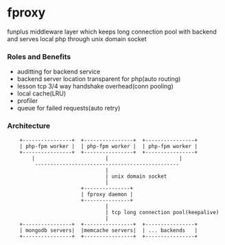 fproxy
======

funplus middleware layer which keeps long connection pool with backend and serves local php through unix domain socket

### Roles and Benefits

*   auditting for backend service
*   backend server location transparent for php(auto routing)
*   lesson tcp 3/4 way handshake overhead(conn pooling)
*   local cache(LRU)
*   profiler
*   queue for failed requests(auto retry)


### Architecture


        +----------------+  +----------------+  +----------------+
        | php-fpm worker |  | php-fpm worker |  | php-fpm worker |
        +----------------+  +----------------+  +----------------+
            |                       |                       |
             -----------------------------------------------
                                    |                        
                                    | unix domain socket
                                    |                        
                            +---------------+
                            | fproxy daemon |
                            +---------------+
                                    |                        
                                    | tcp long connection pool(keepalive)
                                    |                        
        +----------------+  +----------------+  +----------------+
        | mongodb servers|  |memcache servers|  | ... backends   |
        +----------------+  +----------------+  +----------------+


